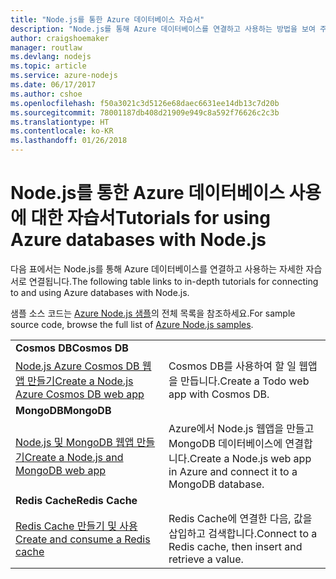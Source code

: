 ```yaml
---
title: "Node.js를 통한 Azure 데이터베이스 자습서"
description: "Node.js를 통해 Azure 데이터베이스를 연결하고 사용하는 방법을 보여 주는 자습서입니다."
author: craigshoemaker
manager: routlaw
ms.devlang: nodejs
ms.topic: article
ms.service: azure-nodejs
ms.date: 06/17/2017
ms.author: cshoe
ms.openlocfilehash: f50a3021c3d5126e68daec6631ee14db13c7d20b
ms.sourcegitcommit: 78001187db408d21909e949c8a592f76626c2c3b
ms.translationtype: HT
ms.contentlocale: ko-KR
ms.lasthandoff: 01/26/2018
---
```

# <a name="tutorials-for-using-azure-databases-with-nodejs"></a><span data-ttu-id="d5c41-103">Node.js를 통한 Azure 데이터베이스 사용에 대한 자습서</span><span class="sxs-lookup"><span data-stu-id="d5c41-103">Tutorials for using Azure databases with Node.js</span></span>

<span data-ttu-id="d5c41-104">다음 표에서는 Node.js를 통해 Azure 데이터베이스를 연결하고 사용하는 자세한 자습서로 연결됩니다.</span><span class="sxs-lookup"><span data-stu-id="d5c41-104">The following table links to in-depth tutorials for connecting to and using Azure databases with Node.js.</span></span> 

<span data-ttu-id="d5c41-105">샘플 소스 코드는 [Azure Node.js 샘플](https://azure.microsoft.com/resources/samples/?term=nodejs)의 전체 목록을 참조하세요.</span><span class="sxs-lookup"><span data-stu-id="d5c41-105">For sample source code, browse the full list of [Azure Node.js samples](https://azure.microsoft.com/resources/samples/?term=nodejs).</span></span>

| | |
|---|---|
| <span data-ttu-id="d5c41-106">**Cosmos DB**</span><span class="sxs-lookup"><span data-stu-id="d5c41-106">**Cosmos DB**</span></span> ||
| [<span data-ttu-id="d5c41-107">Node.js Azure Cosmos DB 웹앱 만들기</span><span class="sxs-lookup"><span data-stu-id="d5c41-107">Create a Node.js Azure Cosmos DB web app</span></span>](http://docs.microsoft.com/azure/documentdb/documentdb-nodejs-application?toc=/azure/node/toc.json&bc=/azure/node/toc.json) | <span data-ttu-id="d5c41-108">Cosmos DB를 사용하여 할 일 웹앱을 만듭니다.</span><span class="sxs-lookup"><span data-stu-id="d5c41-108">Create a Todo web app with Cosmos DB.</span></span>  |
| <span data-ttu-id="d5c41-109">**MongoDB**</span><span class="sxs-lookup"><span data-stu-id="d5c41-109">**MongoDB**</span></span> ||
| [<span data-ttu-id="d5c41-110">Node.js 및 MongoDB 웹앱 만들기</span><span class="sxs-lookup"><span data-stu-id="d5c41-110">Create a Node.js and MongoDB web app</span></span>](http://docs.microsoft.com/azure/app-service-web/app-service-web-tutorial-nodejs-mongodb-app?toc=/azure/node/toc.json&bc=/azure/node/toc.json) | <span data-ttu-id="d5c41-111">Azure에서 Node.js 웹앱을 만들고 MongoDB 데이터베이스에 연결합니다.</span><span class="sxs-lookup"><span data-stu-id="d5c41-111">Create a Node.js web app in Azure and connect it to a MongoDB database.</span></span>  |
| <span data-ttu-id="d5c41-112">**Redis Cache**</span><span class="sxs-lookup"><span data-stu-id="d5c41-112">**Redis Cache**</span></span> | |
| [<span data-ttu-id="d5c41-113">Redis Cache 만들기 및 사용</span><span class="sxs-lookup"><span data-stu-id="d5c41-113">Create and consume a Redis cache</span></span>](http://docs.microsoft.com/azure/redis-cache/cache-nodejs-get-started?toc=/azure/node/toc.json&bc=/azure/node/toc.json) | <span data-ttu-id="d5c41-114">Redis Cache에 연결한 다음, 값을 삽입하고 검색합니다.</span><span class="sxs-lookup"><span data-stu-id="d5c41-114">Connect to a Redis cache, then insert and retrieve a value.</span></span>
